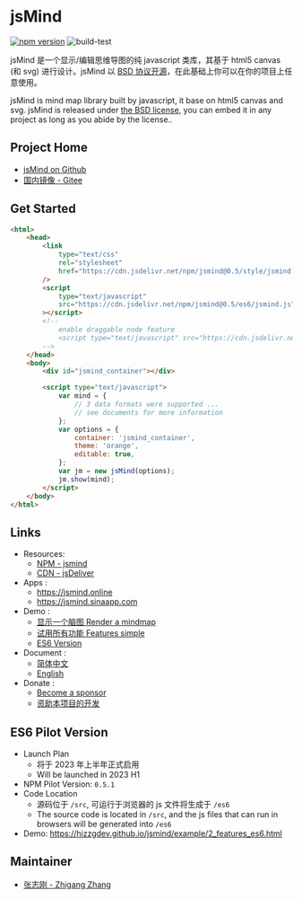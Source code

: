 # jsMind

[![npm version](https://badge.fury.io/js/jsmind.svg)](https://www.npmjs.com/package/jsmind)
![build-test](https://github.com/hizzgdev/jsmind/actions/workflows/node.js.yml/badge.svg)

jsMind 是一个显示/编辑思维导图的纯 javascript 类库，其基于 html5 canvas (和 svg) 进行设计。jsMind 以 [BSD 协议开源](LICENSE)，在此基础上你可以在你的项目上任意使用。

jsMind is mind map library built by javascript, it base on html5 canvas and svg. jsMind is released under [the BSD license](LICENSE), you can embed it in any project as long as you abide by the license..

## Project Home

-   [jsMind on Github](https://github.com/hizzgdev/jsmind)
-   [国内镜像 - Gitee](https://gitee.com/hizzgdev/jsmind)

## Get Started

```html
<html>
    <head>
        <link
            type="text/css"
            rel="stylesheet"
            href="https://cdn.jsdelivr.net/npm/jsmind@0.5/style/jsmind.css"
        />
        <script
            type="text/javascript"
            src="https://cdn.jsdelivr.net/npm/jsmind@0.5/es6/jsmind.js"
        ></script>
        <!--
            enable draggable node feature
            <script type="text/javascript" src="https://cdn.jsdelivr.net/npm/jsmind@0.5/es6/jsmind.draggable-node.js"></script>
        -->
    </head>
    <body>
        <div id="jsmind_container"></div>

        <script type="text/javascript">
            var mind = {
                // 3 data formats were supported ...
                // see documents for more information
            };
            var options = {
                container: 'jsmind_container',
                theme: 'orange',
                editable: true,
            };
            var jm = new jsMind(options);
            jm.show(mind);
        </script>
    </body>
</html>
```

## Links

-   Resources:
    -   [NPM - jsmind](https://www.npmjs.com/package/jsmind)
    -   [CDN - jsDeliver](https://www.jsdelivr.com/package/npm/jsmind)
-   Apps :
    -   <https://jsmind.online>
    -   <https://jsmind.sinaapp.com>
-   Demo :
    -   [显示一个脑图 Render a mindmap](https://hizzgdev.github.io/jsmind/example/1_basic.html)
    -   [试用所有功能 Features simple](https://hizzgdev.github.io/jsmind/example/2_features.html)
    -   [ES6 Version](https://hizzgdev.github.io/jsmind/example/2_features_es6.html)
-   Document :
    -   [简体中文](https://hizzgdev.github.io/jsmind/docs/zh/)
    -   [English](https://hizzgdev.github.io/jsmind/docs/en/)
-   Donate :
    -   [Become a sponsor](https://github.com/sponsors/hizzgdev)
    -   [资助本项目的开发](https://hizzgdev.github.io/sponsor.html)

## ES6 Pilot Version

-   Launch Plan
    -   将于 2023 年上半年正式启用
    -   Will be launched in 2023 H1
-   NPM Pilot Version: `0.5.1`
-   Code Location
    -   源码位于 `/src`, 可运行于浏览器的 js 文件将生成于 `/es6`
    -   The source code is located in `/src`, and the js files that can run in browsers will be generated into `/es6`
-   Demo: <https://hizzgdev.github.io/jsmind/example/2_features_es6.html>

## Maintainer

-   [张志刚 - Zhigang Zhang](https://hizzgdev.github.io)
